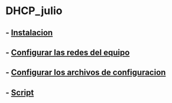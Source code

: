 # DHCP_julio
## - [Instalacion](instalar.md)
## - [Configurar las redes del equipo](redes.md)
## - [Configurar los archivos de configuracion](archivos.md)
## - [Script](script.md)
